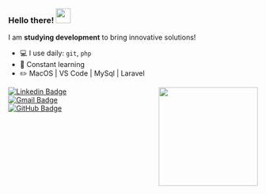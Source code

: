 
### Hello there! <img src="https://github.com/AdrianaEFRocha/AdrianaEFRocha/images/hand-shake.gif" width="30px"/>


I am **studying development** to bring innovative solutions!

- 💻 I use daily: `git`, `php`
- 🌱 Constant learning
- ✏️ MacOS | VS Code | MySql | Laravel

<!---
AdrianaEFRocha/AdrianaEFRocha is a ✨ special ✨ repository because its `README.md` (this file) appears on your GitHub profile.
You can click the Preview link to take a look at your changes.
--->


<img align='right' src="https://github.com/AdrianaEFRocha/AdrianaEFRocha/images/octo-cat.gif" width="200"/>



[![Linkedin Badge](https://img.shields.io/badge/LinkedIn-0077B5?style=for-the-badge&logo=linkedin&logoColor=white)](https://www.linkedin.com/in/adriana-ewerling-ferreira-da-rocha/)  
[![Gmail Badge](  https://img.shields.io/badge/Gmail-D14836?style=for-the-badge&logo=gmail&logoColor=white)](mailto:adrianalibras@gmail.com)  
[![GitHub Badge](https://img.shields.io/badge/GitHub-100000?style=for-the-badge&logo=github&logoColor=white)](https://github.com/AdrianaEFRocha) 




  
